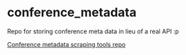# conference_metadata
Repo for storing conference meta data in lieu of a real API :p

[Conference metadata scraping tools repo](https://github.com/ch3njust1n/conference_metadata_tools)
